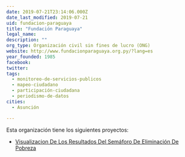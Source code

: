 ```yaml
---
date: 2019-07-21T23:14:06.000Z
date_last_modified: 2019-07-21
uid: fundacion-paraguaya
title: "Fundación Paraguaya"
legal_name: 
description: ""
org_type: Organización civil sin fines de lucro (ONG)
website: http://www.fundacionparaguaya.org.py/?lang=es
year_founded: 1985
facebook: 
twitter: 
tags:
  - monitoreo-de-servicios-publicos
  - mapeo-ciudadano
  - participación-ciudadana
  - periodismo-de-datos
cities: 
  - Asunción

---
```


Esta organización tiene los siguientes proyectos:

- [Visualizacion De Los Resultados Del Semáforo De Eliminación De Pobreza](/proyectos/visualizacion-de-los-resultados-del-semaforo-de-eliminacion-de-pobreza)
